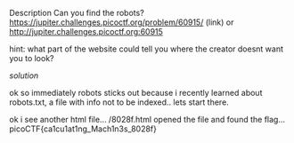 Description
Can you find the robots? https://jupiter.challenges.picoctf.org/problem/60915/ (link) or http://jupiter.challenges.picoctf.org:60915

hint: what part of the website could tell you where the creator doesnt want you to look?


*solution*

ok so immediately robots sticks out because i recently learned about robots.txt, a file with info not to be indexed.. lets start there.

ok i see another html file... /8028f.html
opened the file and found the flag... picoCTF{ca1cu1at1ng_Mach1n3s_8028f}
